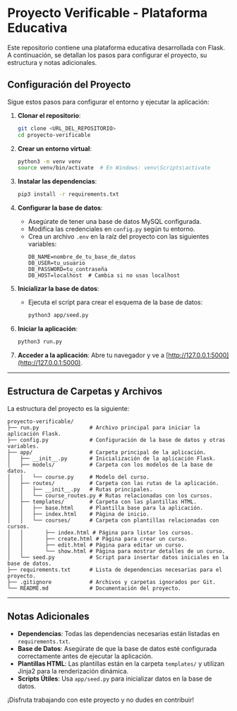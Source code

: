 # Proyecto Verificable - Plataforma Educativa

Este repositorio contiene una plataforma educativa desarrollada con Flask. A continuación, se detallan los pasos para configurar el proyecto, su estructura y notas adicionales.

## Configuración del Proyecto

Sigue estos pasos para configurar el entorno y ejecutar la aplicación:

1. **Clonar el repositorio**:

   ```bash
   git clone <URL_DEL_REPOSITORIO>
   cd proyecto-verificable
   ```

2. **Crear un entorno virtual**:

   ```bash
   python3 -m venv venv
   source venv/bin/activate  # En Windows: venv\Scripts\activate
   ```

3. **Instalar las dependencias**:

   ```bash
   pip3 install -r requirements.txt
   ```

4. **Configurar la base de datos**:

   - Asegúrate de tener una base de datos MySQL configurada.
   - Modifica las credenciales en `config.py` según tu entorno.
   - Crea un archivo `.env` en la raíz del proyecto con las siguientes variables:
     ```env
     DB_NAME=nombre_de_tu_base_de_datos
     DB_USER=tu_usuario
     DB_PASSWORD=tu_contraseña
     DB_HOST=localhost  # Cambia si no usas localhost
     ```

5. **Inicializar la base de datos**:

   - Ejecuta el script para crear el esquema de la base de datos:
     ```bash
     python3 app/seed.py
     ```

6. **Iniciar la aplicación**:

   ```bash
   python3 run.py
   ```

7. **Acceder a la aplicación**:
   Abre tu navegador y ve a [http://127.0.0.1:5000](http://127.0.0.1:5000).

---

## Estructura de Carpetas y Archivos

La estructura del proyecto es la siguiente:

```
proyecto-verificable/
├── run.py                # Archivo principal para iniciar la aplicación Flask.
├── config.py             # Configuración de la base de datos y otras variables.
├── app/                  # Carpeta principal de la aplicación.
│   ├── __init__.py       # Inicialización de la aplicación Flask.
│   ├── models/           # Carpeta con los modelos de la base de datos.
│   │   └── course.py     # Modelo del curso.
│   ├── routes/           # Carpeta con las rutas de la aplicación.
│   │   ├── __init__.py   # Rutas principales.
│   │   └── course_routes.py # Rutas relacionadas con los cursos.
│   ├── templates/        # Carpeta con las plantillas HTML.
│   │   ├── base.html     # Plantilla base para la aplicación.
│   │   ├── index.html    # Página de inicio.
│   │   └── courses/      # Carpeta con plantillas relacionadas con cursos.
│   │       ├── index.html # Página para listar los cursos.
│   │       ├── create.html # Página para crear un curso.
│   │       ├── edit.html # Página para editar un curso.
│   │       └── show.html # Página para mostrar detalles de un curso.
│   └── seed.py           # Script para insertar datos iniciales en la base de datos.
├── requirements.txt      # Lista de dependencias necesarias para el proyecto.
├── .gitignore            # Archivos y carpetas ignorados por Git.
└── README.md             # Documentación del proyecto.
```

---

## Notas Adicionales

- **Dependencias**: Todas las dependencias necesarias están listadas en `requirements.txt`.
- **Base de Datos**: Asegúrate de que la base de datos esté configurada correctamente antes de ejecutar la aplicación.
- **Plantillas HTML**: Las plantillas están en la carpeta `templates/` y utilizan Jinja2 para la renderización dinámica.
- **Scripts Útiles**: Usa `app/seed.py` para inicializar datos en la base de datos.

¡Disfruta trabajando con este proyecto y no dudes en contribuir!
